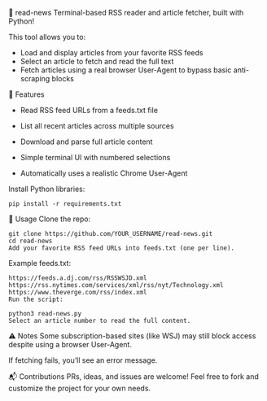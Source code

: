 
📖 read-news
Terminal-based RSS reader and article fetcher, built with Python!

This tool allows you to:
- Load and display articles from your favorite RSS feeds
- Select an article to fetch and read the full text
- Fetch articles using a real browser User-Agent to bypass basic anti-scraping blocks

🚀 Features
- Read RSS feed URLs from a feeds.txt file

- List all recent articles across multiple sources
- Download and parse full article content
- Simple terminal UI with numbered selections
- Automatically uses a realistic Chrome User-Agent

Install Python libraries:
~~~
pip install -r requirements.txt
~~~

📄 Usage
Clone the repo:

~~~
git clone https://github.com/YOUR_USERNAME/read-news.git
cd read-news
Add your favorite RSS feed URLs into feeds.txt (one per line).
~~~

Example feeds.txt:
~~~
https://feeds.a.dj.com/rss/RSSWSJD.xml
https://rss.nytimes.com/services/xml/rss/nyt/Technology.xml
https://www.theverge.com/rss/index.xml
Run the script:
~~~

~~~
python3 read-news.py
Select an article number to read the full content.
~~~

⚠️ Notes
Some subscription-based sites (like WSJ) may still block access despite using a browser User-Agent.

If fetching fails, you’ll see an error message.

📬 Contributions
PRs, ideas, and issues are welcome!
Feel free to fork and customize the project for your own needs.

